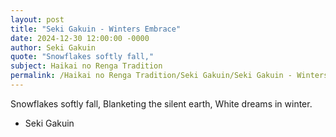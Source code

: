 ```yaml
---
layout: post
title: "Seki Gakuin - Winters Embrace"
date: 2024-12-30 12:00:00 -0000
author: Seki Gakuin
quote: "Snowflakes softly fall,"
subject: Haikai no Renga Tradition
permalink: /Haikai no Renga Tradition/Seki Gakuin/Seki Gakuin - Winters Embrace
---
```


Snowflakes softly fall,
Blanketing the silent earth,
White dreams in winter.

- Seki Gakuin
